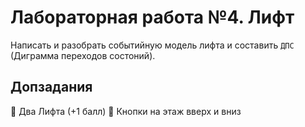 # Лабораторная работа №4. Лифт
Написать и разобрать событийную модель лифта и составить `ДПС` (Диграмма переходов состоний).

## Допзадания
🔸 Два Лифта (+1 балл)
🔸 Кнопки на этаж вверх и вниз

